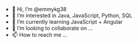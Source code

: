 - 👋 Hi, I’m @emmykg38
- 👀 I’m interested in Java, JavaScript, Python, SQL
- 🌱 I’m currently learning JavaScript + Angular
- 💞️ I’m looking to collaborate on ...
- 📫 How to reach me ...

<!---
emmykg38/emmykg38 is a ✨ special ✨ repository because its `README.md` (this file) appears on your GitHub profile.
You can click the Preview link to take a look at your changes.
--->
